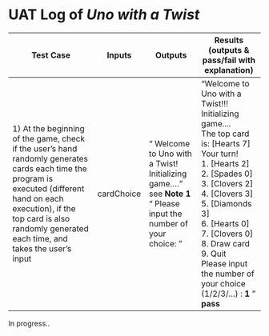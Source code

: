 # UAT Log of *Uno with a Twist*

|Test Case|Inputs|Outputs|Results <br/> (outputs & pass/fail with explanation)|
|---------|------|-------|----------------------------------------------------|
|1) At the beginning of the game, check if the user’s hand randomly generates cards each time the program is executed (different hand on each execution), if the top card is also randomly generated each time, and takes the user’s input|cardChoice|“ Welcome to Uno with a Twist! Initializing game….” <br/> see **Note 1** <br/>“ Please input the number of your choice: ”|  “Welcome to Uno with a Twist!!! Initializing game.... <br/>The top card is: [Hearts 7] <br/> Your turn! <br/> 1. [Hearts 2]<br/>2. [Spades 0]<br/>3. [Clovers 2]<br/>4. [Clovers 3]<br/>5. [Diamonds 3]<br/>6. [Hearts 0]<br/>7. [Clovers 0]<br/>8. Draw card<br/>9. Quit <br/> Please input the number of your choice (1/2/3/...) : **1** ” <br/> **pass**

In progress..
